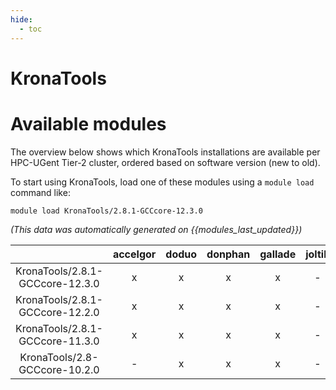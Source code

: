 ```yaml
---
hide:
  - toc
---
```


KronaTools
==========

# Available modules


The overview below shows which KronaTools installations are available per HPC-UGent Tier-2 cluster, ordered based on software version (new to old).

To start using KronaTools, load one of these modules using a `module load` command like:

```shell
module load KronaTools/2.8.1-GCCcore-12.3.0
```

*(This data was automatically generated on {{modules_last_updated}})*  

| |accelgor|doduo|donphan|gallade|joltik|shinx|skitty|
| :---: | :---: | :---: | :---: | :---: | :---: | :---: | :---: |
|KronaTools/2.8.1-GCCcore-12.3.0|x|x|x|x|-|x|x|
|KronaTools/2.8.1-GCCcore-12.2.0|x|x|x|x|-|-|-|
|KronaTools/2.8.1-GCCcore-11.3.0|x|x|x|x|-|-|-|
|KronaTools/2.8-GCCcore-10.2.0|-|x|x|x|-|-|-|
